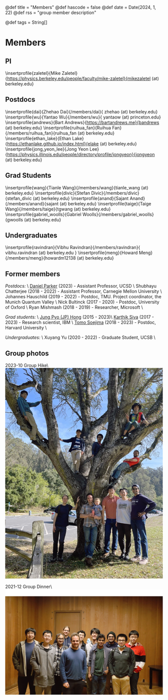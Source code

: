 @def title = "Members"
@def hascode = false
@def date = Date(2024, 1, 22)
@def rss = "group member description"

@def tags = String[]

# Members

## PI

\insertprofile{zaletel}{Mike Zaletel}{https://physics.berkeley.edu/people/faculty/mike-zaletel}{mikezaletel (at) berkeley.edu}

## Postdocs

\insertprofile{dai}{Zhehao Dai}{/members/dai}{ zhehao (at) berkeley.edu}
\insertprofile{wu}{Yantao Wu}{/members/wu}{ yantaow (at) princeton.edu}
\insertprofile{andrews}{Bart Andrews}{https://bartandrews.me}{bandrews (at) berkeley.edu}
\insertprofile{ruihua_fan}{Ruihua Fan}{/members/ruihua_fan}{ruihua_fan (at) berkeley.edu}
\insertprofile{ethan_lake}{Ethan Lake}{https://ethanlake.github.io/index.html}{elake (at) berkeley.edu}
\insertprofile{jong_yeon_lee}{Jong Yeon Lee}{https://physics.illinois.edu/people/directory/profile/jongyeon}{jongyeon (at) berkeley.edu}

## Grad Students

\insertprofile{wang}{Tianle Wang}{/members/wang}{tianle_wang (at) berkeley.edu}
\insertprofile{divic}{Stefan Divic}{/members/divic}{stefan_divic (at) berkeley.edu}
\insertprofile{anand}{Sajant Anand}{/members/anand}{sajant (at) berkeley.edu}
\insertprofile{taige}{Taige Wang}{/members/taige}{tgwang (at) berkeley.edu}
\insertprofile{gabriel_woolls}{Gabriel Woolls}{/members/gabriel_woolls}{gwoolls (at) berkeley.edu}

## Undergraduates

\insertprofile{ravindran}{Vibhu Ravindran}{/members/ravindran}{ vibhu.ravindran (at) berkeley.edu }
\insertprofile{meng}{Howard Meng}{/members/meng}{howardm12138 (at) berkeley.edu}

## Former members

<!---
[link to xyz mini-website?](/members/xyz)
-->
*Postdocs:* \\
[Daniel Parker](https://danielericparker.github.io/) (2023) - Assistant Professor, UCSD \\
Shubhayu Chatterjee (2018 - 2022) - Assistant Professor, Carnegie Mellon University \\
Johannes Hauschild (2019 - 2022) - Postdoc, TMU. Project coordinator, the Munich Quantum Valley \\
Nick Bultinck (2017 - 2020) - Postdoc, University of Oxford \\
Ryan Mishmash (2018 - 2019) - Researcher, Microsoft \\

*Grad students:* \\
[Jung Pyo (JP) Hong](/members/hong) (2015 - 2023)\\
[Karthik Siva](https://ksksks1.github.io/) (2017 - 2023) - Research scientist, IBM \\
[Tomo Soejima](https://tomohiro-soejima.github.io/) (2018 - 2023) - Postdoc, Harvard University \\

*Undergraduates:* \\
Xuyang Yu (2020 - 2022) - Graduate Student, UCSB \\

## Group photos

2023-10 Group Hike\\
![2023-10-31](/assets/group_photo_103123.jpg)

2021-12 Group Dinner\\
![2021-12-13](/assets/group_photo_121321.jpg)
